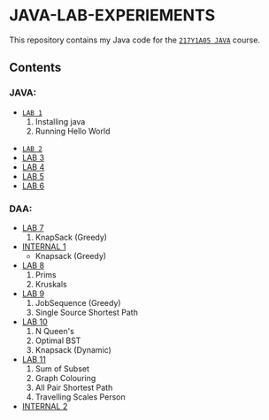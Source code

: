 # JAVA-LAB-EXPERIEMENTS

This repository contains my Java code for the [`217Y1A05 JAVA`](https://github.com/srinu2003/217Y1A05C0-JAVA) course.

## Contents 
### JAVA:
- [`LAB 1`](<LAB 1>)
    1. Installing java
    2. Running Hello World
+ [`LAB 2`](<LAB 2>)
+ [LAB 3](<LAB 3>)
+ [LAB 4](<LAB 4>)
+ [LAB 5](<LAB 5>)
+ [LAB 6](<LAB 6>)

### DAA:
- [LAB 7](<LAB 7>)
    1. KnapSack (Greedy)
    <!-- 2. -->
- [INTERNAL 1](<INTERNAL 1>)
    + Knapsack (Greedy)
- [LAB 8](<LAB 8>)
    1. Prims
    2. Kruskals
- [LAB 9](<LAB 9>)
    1. JobSequence (Greedy)
    <!-- 2. JobSequence -->
    3. Single Source Shortest Path
- [LAB 10](<LAB 10>)
    1. N Queen's
    2. Optimal BST
    3. Knapsack (Dynamic)
- [LAB 11](<LAB 11>)
    1. Sum of Subset
    2. Graph Colouring
    3. All Pair Shortest Path
    4. Travelling Scales Person
- [INTERNAL 2](<INTERNAL 2>)
<!-- ## License

This repository is licensed under the MLRITM License.
I hope this is helpful! Let me know if you have any other questions. -->
